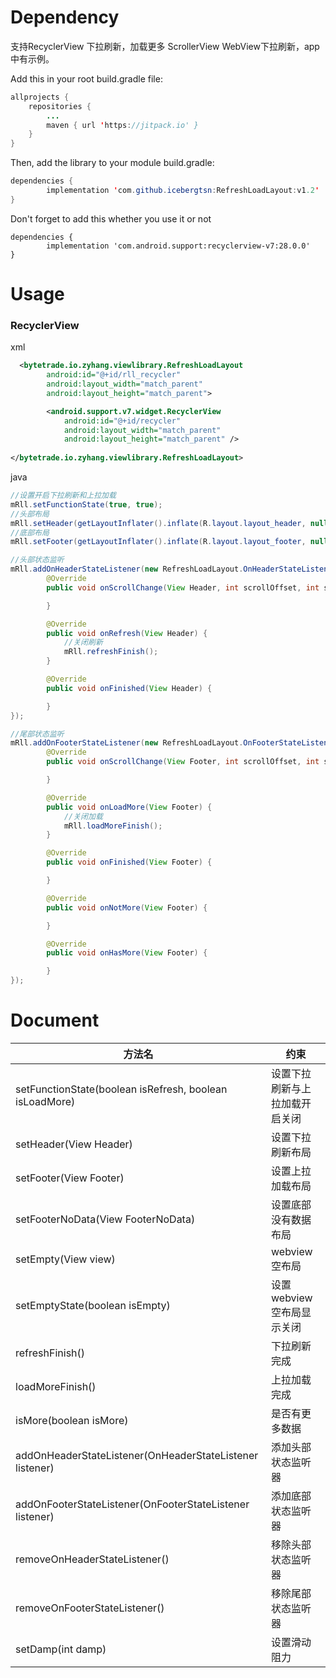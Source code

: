 # Dependency

支持RecyclerView  下拉刷新，加载更多 ScrollerView WebView下拉刷新，app中有示例。

Add this in your root build.gradle file:

```java
allprojects {
	repositories {
		...
		maven { url 'https://jitpack.io' }
	}
}
```
Then, add the library to your module build.gradle:
```java
dependencies {
        implementation 'com.github.icebergtsn:RefreshLoadLayout:v1.2'
}
```
Don't forget to add this whether you use it or not
```
dependencies {
        implementation 'com.android.support:recyclerview-v7:28.0.0'
}
```

# Usage

### RecyclerView

xml
```xml
  <bytetrade.io.zyhang.viewlibrary.RefreshLoadLayout
        android:id="@+id/rll_recycler"
        android:layout_width="match_parent"
        android:layout_height="match_parent">

        <android.support.v7.widget.RecyclerView
            android:id="@+id/recycler"
            android:layout_width="match_parent"
            android:layout_height="match_parent" />
    
</bytetrade.io.zyhang.viewlibrary.RefreshLoadLayout>
```
java

```java
//设置开启下拉刷新和上拉加载
mRll.setFunctionState(true, true);
//头部布局
mRll.setHeader(getLayoutInflater().inflate(R.layout.layout_header, null));
//底部布局
mRll.setFooter(getLayoutInflater().inflate(R.layout.layout_footer, null));

//头部状态监听
mRll.addOnHeaderStateListener(new RefreshLoadLayout.OnHeaderStateListener() {
        @Override
        public void onScrollChange(View Header, int scrollOffset, int scrollRatio) {

        }

        @Override
        public void onRefresh(View Header) {
            //关闭刷新
            mRll.refreshFinish();
        }

        @Override
        public void onFinished(View Header) {

        }
});

//尾部状态监听
mRll.addOnFooterStateListener(new RefreshLoadLayout.OnFooterStateListener() {
        @Override
        public void onScrollChange(View Footer, int scrollOffset, int scrollRatio) {

        }

        @Override
        public void onLoadMore(View Footer) {
            //关闭加载
            mRll.loadMoreFinish();
        }

        @Override
        public void onFinished(View Footer) {

        }

        @Override
        public void onNotMore(View Footer) {

        }

        @Override
        public void onHasMore(View Footer) {

        }
});
```
# Document

方法名|约束
--|--
setFunctionState(boolean isRefresh, boolean isLoadMore)|设置下拉刷新与上拉加载开启关闭
setHeader(View Header)|设置下拉刷新布局
setFooter(View Footer)|设置上拉加载布局
setFooterNoData(View FooterNoData)|设置底部没有数据布局
setEmpty(View view)|webview空布局
setEmptyState(boolean isEmpty)|设置webview空布局显示关闭
refreshFinish()|下拉刷新完成
loadMoreFinish()|上拉加载完成
isMore(boolean isMore)|是否有更多数据
addOnHeaderStateListener(OnHeaderStateListener listener)|添加头部状态监听器
addOnFooterStateListener(OnFooterStateListener listener)|添加底部状态监听器
removeOnHeaderStateListener()|移除头部状态监听器
removeOnFooterStateListener()|移除尾部状态监听器
setDamp(int damp)|设置滑动阻力




